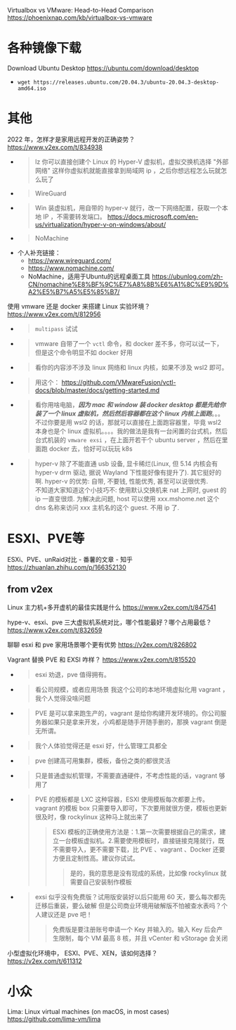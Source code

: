 
Virtualbox vs VMware: Head-to-Head Comparison https://phoenixnap.com/kb/virtualbox-vs-vmware

# 各种镜像下载

Download Ubuntu Desktop https://ubuntu.com/download/desktop
- `wget https://releases.ubuntu.com/20.04.3/ubuntu-20.04.3-desktop-amd64.iso`

# 其他

2022 年，怎样才是家用远程开发的正确姿势？ https://www.v2ex.com/t/834938
- > lz 你可以直接创建个 Linux 的 Hyper-V 虚拟机，虚拟交换机选择 "外部网络" 这样你虚拟机就能直接拿到局域网 ip ，之后你想远程怎么玩就怎么玩了
- > WireGuard
- > Win 装虚拟机，用自带的 hyper-v 就行，改一下网络配置，获取一个本地 IP ，不需要转发端口。 https://docs.microsoft.com/en-us/virtualization/hyper-v-on-windows/about/
- > NoMachine
- 个人补充链接：
  * https://www.wireguard.com/
  * https://www.nomachine.com/
  * NoMachine，适用于Ubuntu的远程桌面工具 https://ubunlog.com/zh-CN/nomachine%E8%BF%9C%E7%A8%8B%E6%A1%8C%E9%9D%A2%E5%B7%A5%E5%85%B7/

使用 vmware 还是 docker 来搭建 Linux 实验环境？ https://www.v2ex.com/t/812956
- > `multipass` 试试
- > vmware 自带了一个 `vctl` 命令，和 docker 差不多，你可以试一下，但是这个命令明显不如 docker 好用
- > 看你的内容涉不涉及 linux 网络和 linux 内核，如果不涉及 wsl2 即可。
- > 用这个： https://github.com/VMwareFusion/vctl-docs/blob/master/docs/getting-started.md
- > 看你用啥电脑，***因为 mac 和 window 装 docker desktop 都是先给你装了一个 linux 虚拟机，然后然后容器都在这个 linux 内核上面跑***。。。不过你要是用 wsl2 的话，那就可以直接在上面跑容器里，毕竟 wsl2 本身也是个 linux 虚拟机。。。。我的做法是我有一台闲置的台式机，然后台式机装的 `vmware exsi` ，在上面开若干个 ubuntu server ，然后在里面跑 docker 去，恰好可以玩玩 k8s
- > hyper-v 除了不能直通 usb 设备, 显卡稀烂(Linux, 但 5.14 内核会有 hyper-v drm 驱动, 据说 Wayland 下性能好像有提升了). 其它挺好的啊. hyper-v 的优势: 自带, 不要钱, 性能优秀, 甚至可以说很优秀. <br> 不知道大家知道这个小技巧不: 使用默认交换机来 nat 上网时, guest 的 ip 一直变很烦. 为解决此问题, host 可以使用 xxx.mshome.net 这个 dns 名称来访问 xxx 主机名的这个 guest. 不用 ip 了.

# ESXI、PVE等

ESXi、PVE、unRaid对比 - 番薯的文章 - 知乎 https://zhuanlan.zhihu.com/p/166352130

## from v2ex

Linux 主力机+多开虚机的最佳实践是什么 https://www.v2ex.com/t/847541

hype-v、esxi、pve 三大虚拟机系统对比，哪个性能最好？哪个占用最低？ https://www.v2ex.com/t/832659

聊聊 esxi 和 pve 家用场景哪个更有优势 https://v2ex.com/t/826802

Vagrant 替换 PVE 和 EXSI 咋样？ https://www.v2ex.com/t/815520
- > esxi 劝退，pve 值得拥有。
- > 看公司规模，或者应用场景 我这个公司的本地环境虚拟化用 vagrant ，我个人觉得没啥问题
- > PVE 是可以拿来跑生产的，vagrant 是给你构建开发环境的。你公司服务器如果只是拿来开发，小鸡都是随手开随手删的，那换 vagrant 倒是无所谓。
- > 我个人体验觉得还是 esxi 好，什么管理工具都全
- > pve 创建高可用集群，模板，备份之类的都很灵活
- > 只是普通虚拟机管理，不需要直通硬件，不考虑性能的话，vagrant 够用了
- > PVE 的模板都是 LXC 这种容器，ESXI 使用模板每次都要上传。vagrant 的模板 box 只需要导入即可，下次要用就很方便，模板也更新很及时，像 rockylinux 这种马上就出来了
  >> ESXi 模板的正确使用方法是：1.第一次需要根据自己的需求，建立一台模板虚拟机。2.需要使用模板时，直接链接克隆就行，既不需要导入，更不需要下载，比 PVE 、vagrant 、Docker 还要方便且定制性高。建议你试试。
  >>> 是的，我的意思是没有现成的系统，比如像 rockylinux 就需要自己安装制作模板
- > exsi 似乎没有免费版？试用版安装好以后只能用 60 天，要么每次都先迁移后重装，要么破解 但是公司商业环境用破解版不怕被查水表吗？个人建议还是 pve 吧！
  >> 免费版是要注册账号申请一个 Key 并输入的。输入 Key 后会产生限制，每个 VM 最高 8 核，并且 vCenter 和 vStorage 会关闭

小型虚拟化环境中， ESXI、PVE、XEN，该如何选择？ https://v2ex.com/t/611312

# 小众

Lima: Linux virtual machines (on macOS, in most cases) https://github.com/lima-vm/lima

